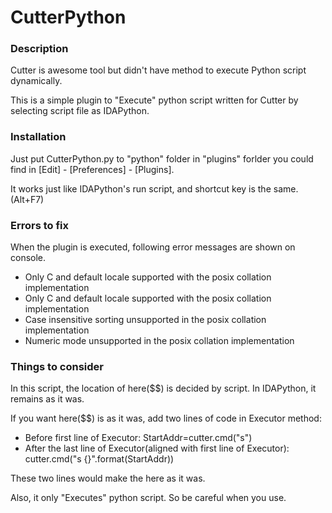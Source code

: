# CutterPython
### Description
Cutter is awesome tool but didn't have method to execute Python script dynamically.

This is a simple plugin to "Execute" python script written for Cutter by selecting script file as IDAPython.

### Installation
Just put CutterPython.py to "python" folder in "plugins" forlder you could find in [Edit] - [Preferences] - [Plugins].

It works just like IDAPython's run script, and shortcut key is the same.(Alt+F7)

### Errors to fix
When the plugin is executed, following error messages are shown on console.

* Only C and default locale supported with the posix collation implementation
* Only C and default locale supported with the posix collation implementation
* Case insensitive sorting unsupported in the posix collation implementation
* Numeric mode unsupported in the posix collation implementation

### Things to consider
In this script, the location of here($$) is decided by script. In IDAPython, it remains as it was. 

If you want here($$) is as it was, add two lines of code in Executor method: 
* Before first line of Executor: StartAddr=cutter.cmd("s")
* After the last line of Executor(aligned with first line of Executor): cutter.cmd("s {}".format(StartAddr))

These two lines would make the here as it was.

Also, it only "Executes" python script. So be careful when you use.
